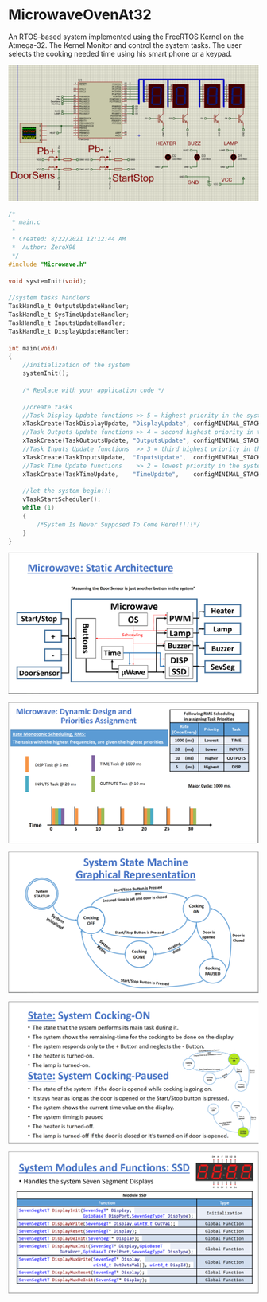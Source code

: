 # MicrowaveOvenAt32
An RTOS-based system implemented using the FreeRTOS Kernel on the Atmega-32. The Kernel Monitor and control the system tasks. The user selects the cooking needed time using his smart phone or a keypad.

![](https://github.com/ZeroX96/MicrowaveOvenAt32/blob/main/MicrowaveOvenSystemV2/MicroWaveSim.png)

```c
/*
 * main.c
 *
 * Created: 8/22/2021 12:12:44 AM
 *  Author: ZeroX96
 */ 
#include "Microwave.h"

void systemInit(void);

//system tasks handlers
TaskHandle_t OutputsUpdateHandler;
TaskHandle_t SysTimeUpdateHandler;
TaskHandle_t InputsUpdateHandler;
TaskHandle_t DisplayUpdateHandler;

int main(void)
{
    //initialization of the system
    systemInit();
    
    /* Replace with your application code */
    
    //create tasks
    //Task Display Update functions >> 5 = highest priority in the system with period = 5ms
    xTaskCreate(TaskDisplayUpdate, "DisplayUpdate", configMINIMAL_STACK_SIZE, NULL, 5, &DisplayUpdateHandler);
    //Task Outputs Update functions >> 4 = second highest priority in the system with period = 10ms
    xTaskCreate(TaskOutputsUpdate, "OutputsUpdate", configMINIMAL_STACK_SIZE, NULL, 4, &OutputsUpdateHandler);
    //Task Inputs Update functions  >> 3 = third highest priority in the system with period = 20ms
    xTaskCreate(TaskInputsUpdate,  "InputsUpdate",  configMINIMAL_STACK_SIZE, NULL, 3, &InputsUpdateHandler);
    //Task Time Update functions    >> 2 = lowest priority in the system with period = 1S
    xTaskCreate(TaskTimeUpdate,    "TimeUpdate",    configMINIMAL_STACK_SIZE, NULL, 2, &SysTimeUpdateHandler);
    
    //let the system begin!!!
    vTaskStartScheduler();
    while (1)
    {
        /*System Is Never Supposed To Come Here!!!!!*/
    }
}
```

![](https://github.com/ZeroX96/MicrowaveOvenAt32/blob/main/MicrowaveOvenSystemV2/MicroWave%20-%201.png)



![](https://github.com/ZeroX96/MicrowaveOvenAt32/blob/main/MicrowaveOvenSystemV2/MicroWave%20-%202.png)

![](https://github.com/ZeroX96/MicrowaveOvenAt32/blob/main/MicrowaveOvenSystemV2/MicroWave%20-%203.png)

![](https://github.com/ZeroX96/MicrowaveOvenAt32/blob/main/MicrowaveOvenSystemV2/MicroWave%20-%204.png)

![](https://github.com/ZeroX96/MicrowaveOvenAt32/blob/main/MicrowaveOvenSystemV2/MicroWave%20-%205.png)
